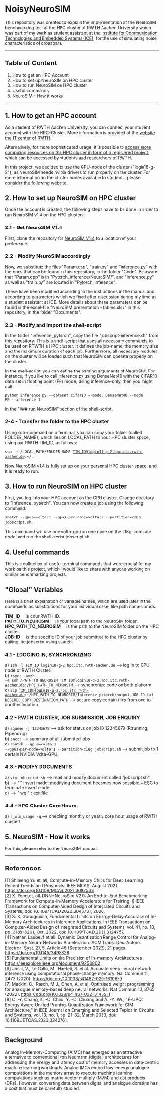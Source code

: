 # NoisyNeuroSIM

This repository was created to explain the implementation of the NeuroSIM benchmarking tool at the HPC cluster of RWTH Aachen University which was part of my work as student assistant at the [Institute for Communication Technologies and Embedded Systems (ICE)](https://www.ice.rwth-aachen.de), for the use of simulating noise characteristics of crossbars.

------------------------------------------------------------------------------------------------------------------------------------------------

## Table of Content

1. How to get an HPC Account
2. How to set up NeuroSIM on HPC cluster
3. How to run NeuroSIM on HPC cluster
4. Useful commands
5. NeuroSIM - How it works

------------------------------------------------------------------------------------------------------------------------------------------------

## 1. How to get an HPC account

As a student of RWTH Aachen University, you can connect your student account with the HPC-Cluster. 
More information is provided at the [website the IT center of RWTH](https://help.itc.rwth-aachen.de/service/rhr4fjjutttf/article/14573fc745ee478ba855539c240108b6/).

Alternatively, for more sophisticated usage, it is possible to [access more computing resources on the HPC cluster in form of a registered project](https://help.itc.rwth-aachen.de/service/rhr4fjjutttf/article/45825b06afb647e194be4a5b9f5b8768/ ), which can be accessed by students and researchers of RWTH.

In this project, we decided to use the GPU-node of the cluster ("login18-g-2"), as NeuroSIM needs nvidia drivers to run properly on the cluster. For more information on the cluster nodes available to students, please consider the following [website](https://help.itc.rwth-aachen.de/service/rhr4fjjutttf/article/3fb4cb953142422dbbb656c1c3253cff/).


## 2. How to set up NeuroSIM on HPC cluster

Once the account is created, the following steps have to be done in order to run NeuroSIM v1.4 on the HPC clusters:

### 2.1 - Get NeuroSIM V1.4

First, clone the repository for [NeuroSIM V1.4](https://github.com/neurosim/DNN_NeuroSim_V1.4) to a location of your preference.

### 2.2 - Modify NeuroSIM accordingly

Now, we substitute the files "Param.cpp", "train.py" and "inference.py" with the ones that can be found in this repository, in the folder "Code". Be aware that "Param.cpp" is in "Pytorch_inference/NeuroSIM/", and "inference.py" as well as "train.py" are located in "Pytorch_inference".

These have been modified according to the instructions in the manual and according to parameters which we fixed after discussion during my time as a student assistant at ICE. More details about these parameters can be found in the excel-file "NeuroSIM presentation - tables.xlsx" in this repository, in the folder "Documents".

### 2.3 - Modify and Import the shell-script 

In the folder "inference_pytorch", copy the file "jobscript-inference.sh" from this repository. This is a shell-script that uses all necessary commands to be used on RTWTH's HPC cluster. It defines the job-name, the memory size and the maximum duration of each job. Furthermore, all necessary modules on the cluster will be loaded such that NeuroSIM can operate properly on the cluster.

In the shell-script, you can define the parsing arguments of NeuroSIM. For instance, if you like to call inference.py using DenseNet40 with the CIFAR10 data set in floating point (FP) mode, doing inference-only, then you might call  

<code>python inference.py --dataset cifar10 --model DenseNet40 --mode FP --inference 1</code>

in the "### run NeuroSIM" section of the shell-script.

### 2-4 - Transfer the folder to the HPC cluster

Using scp-command on a terminal, you can copy your folder (called FOLDER_NAME), which lies on LOCAL_PATH to your HPC cluster space, using our RWTH TIM_ID, as follows:

<code>scp -r /LOCAL_PATH/FOLDER_NAME TIM_ID@login18-g-2.hpc.itc.rwth-aachen.de:~/</code> .

Now NeuroSIM v1.4 is fully set up on your personal HPC cluster space, and it is ready to run.

## 3. How to run NeuroSIM on HPC cluster

First, you log into your HPC account on the GPU cluster.
Change directory to "Inference_pytorch".
You can now create a job using the following command:

<code>sbatch --gpus=volta:1 --gpus-per-node=volta:1 --partition=c18g jobscript.sh</code>.

This command will use one volta-gpu on one node on the c18g-compute node, and run the shell-script jobscript.sh .

## 4. Useful commands

This is a collection of useful terminal commands that were crucial for my work on this project, which I would like to share with anyone working on similar benchmarking projects.

## "Global" Variables

Here is a brief explanation of variable names, which are used later in the commands as substitutions for your individual case, like path names or ids.

**TIM_ID**                     &nbsp;&nbsp;&nbsp;&nbsp;is cour RWTH ID. <br />
**PATH_TO_NEUROSIM**           &nbsp;&nbsp;&nbsp;&nbsp;is your local path to the NeuroSIM folder. <br />
**HPC_PATH_TO_NEUROSIM**       &nbsp;&nbsp;&nbsp;&nbsp;is the path to the NeuroSIM folder on the HPC cluster. <br />
**JOB-ID**                     &nbsp;&nbsp;&nbsp;&nbsp;is the specific ID of your job submitted to the HPC cluster by calling the jobscript using sbatch. <br />

### 4.1  - LOGGING IN, SYNCHRONIZING

a) <code>ssh -l TIM_ID login18-g-2.hpc.itc.rwth-aachen.de</code> --> log in to GPU node of RWTH Cluster! <br />
b) <code>rsync -avzh -e ssh /PATH_TO_NEUROSIM TIM_ID@login18-g-2.hpc.itc.rwth-aachen.de:/HPC_PATH_TO_NEUROSIM</code> --> synchronize code on both platform <br />
c) <code>scp TIM_ID@login18-g-2.hpc.itc.rwth-aachen.de:~/HPC_PATH_TO_NEUROSIM/Inference_pytorch/output_JOB-ID.txt DESIRED_COPY_DESTINATION_PATH</code> --> secure copy certain files from one to another location <br />

### 4.2 - RWTH CLUSTER, JOB SUBMISSION, JOB ENQUIRY

a) <code>squeue -j 12345678</code> --> ask for status on job ID 12345678 (R:running, P:pending) <br />
b) <code>sacct</code> --> summary of all submitted jobs <br />
c) <code>sbatch --gpus=volta:1 --gpus-per-node=volta:1 --partition=c18g jobscript.sh</code> --> submit job to 1 certain NVIDIA Volta-GPU <br />


### 4.3 - MODIFY DOCUMENTS

a) <code>vim jobscript.sh</code> --> read and modify document called "jobscript.sh" <br />
b) --> "i" insert mode: modifying document becomes now possible + ESC to terminate insert mode <br />
c) --> ":wq!" : exit file <br />

### 4.4 - HPC Cluster Core Hours

a) <code>r_wlm_usage -q</code> --> checking monthly or yearly core hour usage of RWTH cluster!

## 5. NeuroSIM - How it works

For this, please refer to the NeuroSIM manual.

------------------------------------------------------------------------------------------------------------------------------------------------

## References


[1] Shimeng Yu et. all, Compute-in-Memory Chips for Deep Learning: Recent Trends and Prospects. IEEE MCAS. August 2021. https://doi.org/10.1109/MCAS.2021.3092533   <br />
[2] X. Peng,et. all. DNN+NeuroSim V2.0: An End-to-End Benchmarking Framework for Compute-in-Memory Accelerators for Training, § IEEE Transactions on Computer-Aided Design of Integrated Circuits and Systems, doi: 10.1109/TCAD.2020.3043731, 2020.  <br />
[3] S. K. Gonugondla, Fundamental Limits on Energy-Delay-Accuracy of In-Memory Architectures in Inference Applications, in IEEE Transactions on Computer-Aided Design of Integrated Circuits and Systems, vol. 41, no. 10, pp. 3188-3201, Oct. 2022, doi: 10.1109/TCAD.2021.3124757.  <br />
[4] Nathan Laubeuf et all. Dynamic Quantization Range Control for Analog-in-Memory Neural Networks Acceleration. ACM Trans. Des. Autom. Electron. Syst. 27, 5, Article 46 (September 2022), 21 pages. https://doi.org/10.1145/3498328  <br />
[5] Fundamental Limits on the Precision of In-memory Architectures https://ieeexplore.ieee.org/document/9256802  <br />
[6] Joshi, V., Le Gallo, M., Haefeli, S. et al. Accurate deep neural network inference using computational phase-change memory. Nat Commun 11, 2473 (2020). https://doi.org/10.1038/s41467-020-16108-9  <br />
[7] Mackin, C., Rasch, M.J., Chen, A. et al. Optimised weight programming for analogue memory-based deep neural networks. Nat Commun 13, 3765 (2022). https://doi.org/10.1038/s41467-022-31405-1   <br />
[8] C. -Y. Chang, K. -C. Chou, Y. -C. Chuang and A. -Y. Wu, "E-UPQ: Energy-Aware Unified Pruning-Quantization Framework for CIM Architecture," in IEEE Journal on Emerging and Selected Topics in Circuits and Systems, vol. 13, no. 1, pp. 21-32, March 2023, doi: 10.1109/JETCAS.2023.3242761. <br /> 

------------------------------------------------------------------------------------------------------------------------------------------------

## Background

Analog In-Memory-Computing (AIMC) has emerged as an attractive alternative to conventional von Neumann (digital) architectures for addressing the energy and latency cost of memory accesses in data-centric machine learning workloads. Analog IMCs embed low-energy analogue computations in the memory array to execute machine learning computations such as matrix-vector multiply (MVM) and dot products (DPs). However, converting data between digital and analogue domains has a cost that must be carefully studied.




